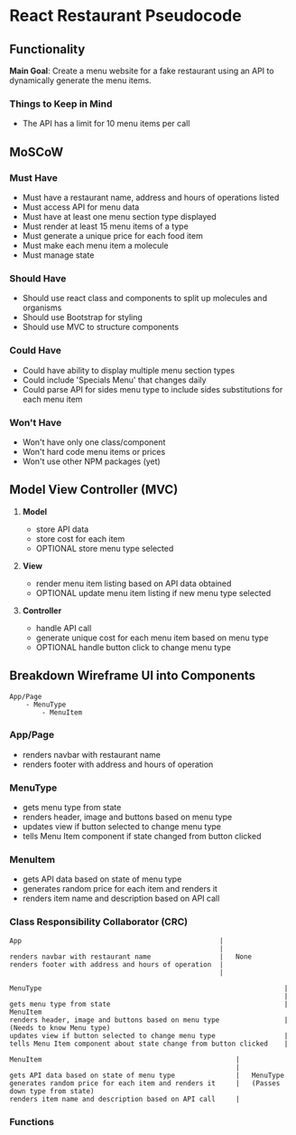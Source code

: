 # React Restaurant Pseudocode
## Functionality
**Main Goal**: Create a menu website for a fake restaurant using an API to dynamically generate the menu items.

### Things to Keep in Mind
- The API has a limit for 10 menu items per call

## MoSCoW
### Must Have
- Must have a restaurant name, address and hours of operations listed
- Must access API for menu data
- Must have at least one menu section type displayed
- Must render at least 15 menu items of a type
- Must generate a unique price for each food item
- Must make each menu item a molecule
- Must manage state

### Should Have
- Should use react class and components to split up molecules and organisms
- Should use Bootstrap for styling
- Should use MVC to structure components

### Could Have
- Could have ability to display multiple menu section types
- Could include 'Specials Menu' that changes daily
- Could parse API for sides menu type to include sides substitutions for each menu item

### Won't Have
- Won't have only one class/component
- Won't hard code menu items or prices
- Won't use other NPM packages (yet)

## Model View Controller (MVC)
1. **Model**
    - store API data
    - store cost for each item
    - OPTIONAL store menu type selected

2. **View**
    - render menu item listing based on API data obtained
    - OPTIONAL update menu item listing if new menu type selected

3. **Controller**
    - handle API call
    - generate unique cost for each menu item based on menu type
    - OPTIONAL handle button click to change menu type

## Breakdown Wireframe UI into Components
```
App/Page
    - MenuType
        - MenuItem
```

### App/Page
- renders navbar with restaurant name
- renders footer with address and hours of operation

### MenuType
- gets menu type from state
- renders header, image and buttons based on menu type
- updates view if button selected to change menu type
- tells Menu Item component if state changed from button clicked

### MenuItem
- gets API data based on state of menu type
- generates random price for each item and renders it
- renders item name and description based on API call

### Class Responsibility Collaborator (CRC)
```
App                                                 |
                                                    |
renders navbar with restaurant name                 |   None
renders footer with address and hours of operation  |
                                                    |

```
```
MenuType                                                            |                   
                                                                    |
gets menu type from state                                           |   MenuItem
renders header, image and buttons based on menu type                |   (Needs to know Menu type)
updates view if button selected to change menu type                 |
tells Menu Item component about state change from button clicked    |

```
```
MenuItem                                                |                   
                                                        |
gets API data based on state of menu type               |   MenuType 
generates random price for each item and renders it     |   (Passes down type from state)
renders item name and description based on API call     |

```
### Functions

